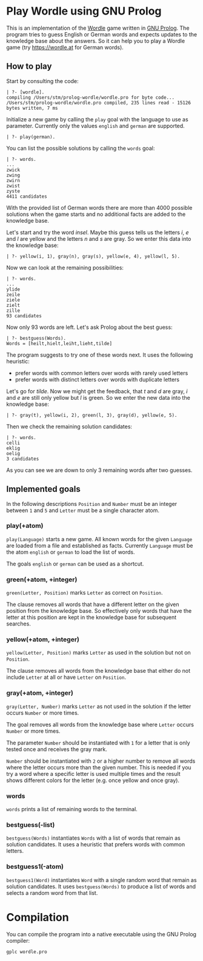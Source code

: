 # Play Wordle using GNU Prolog

This is an implementation of the [Wordle](https://en.m.wikipedia.org/wiki/Wordle) game written in [GNU Prolog](http://www.gprolog.org).  The program tries to guess English or German words and expects updates to the knowledge base about the answers. So it can help you to play a Wordle game (try https://wordle.at for German words).

## How to play

Start by consulting the code:

    | ?- [wordle].
    compiling /Users/stm/prolog-wordle/wordle.pro for byte code...
    /Users/stm/prolog-wordle/wordle.pro compiled, 235 lines read - 15126 bytes written, 7 ms

Initialize a new game by calling the `play` goal with the language to use as parameter. Currently only the values `english` and `german` are supported.

    | ?- play(german).

You can list the possible solutions by calling the `words` goal:

    | ?- words.
    ...
    zwick
    zwing
    zwirn
    zwist
    zyste
    4411 candidates

With the provided list of German words there are more than 4000 possible solutions when the game starts and no additional facts are added to the knowledge base.

Let's start and try the word *insel*. Maybe this guess tells us the letters *i*, *e* and *l* are yellow and the letters *n* and *s* are gray. So we enter this data into the knowledge base:

    | ?- yellow(i, 1), gray(n), gray(s), yellow(e, 4), yellow(l, 5).

Now we can look at the remaining possibilities:

    | ?- words.
    ...
    ylide
    zeile
    ziele
    zielt
    zille
    93 candidates

Now only 93 words are left. Let's ask Prolog about the best guess:

    | ?- bestguess(Words).
    Words = [heilt,hielt,leiht,lieht,tilde]

The program suggests to try one of these words next. It uses the following heuristic:
* prefer words with common letters over words with rarely used letters
* prefer words with distinct letters over words with duplicate letters

Let's go for *tilde*. Now we might get the feedback, that *t* and *d* are gray, *i* and *e* are still only yellow but *l* is green. So we enter the new data into the knowledge base:

    | ?- gray(t), yellow(i, 2), green(l, 3), gray(d), yellow(e, 5).

Then we check the remaining solution candidates:

    | ?- words.
    celli
    eklig
    oelig
    3 candidates

As you can see we are down to only 3 remaining words after two guesses.

## Implemented goals

In the following descriptions `Position` and `Number` must be an integer between `1` and `5` and `Letter` must be a single character atom.

### play(+atom)

`play(Language)` starts a new game. All known words for the given `Language` are loaded from a file and established as facts. Currently `Language` must be the atom `english` or `german` to load the list of words.

The goals `english` or `german` can be used as a shortcut.

### green(+atom, +integer)

`green(Letter, Position)` marks `Letter` as correct on `Position`.

The clause removes all words that have a different letter on the given position from the knowledge base. So effectively only words that have the letter at this position are kept in the knowledge base for subsequent searches.

### yellow(+atom, +integer)

`yellow(Letter, Position)` marks `Letter` as used in the solution but not on `Position`.

The clause removes all words from the knowledge base that either do not include `Letter` at all or have `Letter` on `Position`.

### gray(+atom, +integer)

`gray(Letter, Number)` marks `Letter` as not used in the solution if the letter occurs `Number` or more times.

The goal removes all words from the knowledge base where `Letter` occurs `Number` or more times.

The parameter `Number` should be instantiated with `1` for a letter that is only tested once and receives the gray mark.

`Number` should be instantiated with `2` or a higher number to remove all words where the letter occurs more than the given number. This is needed if you try a word where a specific letter is used multiple times and the result shows different colors for the letter (e.g. once yellow and once gray).

### words

`words` prints a list of remaining words to the terminal.

### bestguess(-list)

`bestguess(Words)` instantiates `Words` with a list of words that remain as solution candidates. It uses a heuristic that prefers words with common letters.

### bestguess1(-atom)

`bestguess1(Word)` instantiates `Word` with a single random word that remain as solution candidates. It uses `bestguess(Words)` to produce a list of words and selects a random word from that list.

# Compilation

You can compile the program into a native executable using the GNU Prolog compiler:

    gplc wordle.pro
